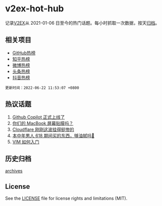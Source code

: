 # v2ex-hot-hub

 记录[V2EX](https://www.v2ex.com/)从 2021-01-06 日至今的热门话题。每小时抓取一次数据，按天[归档](archives)。
 
 ## 相关项目

- [GitHub热榜](https://github.com/snaildev/github-hot-hub)
- [知乎热榜](https://github.com/snaildev/zhihu-hot-hub)
- [微博热榜](https://github.com/snaildev/weibo-hot-hub)
- [头条热榜](https://github.com/snaildev/toutiao-hot-hub)
- [抖音热榜](https://github.com/snaildev/douyin-hot-hub)


 `更新时间：2022-06-22 11:53:07 +0800`

## 热议话题

1. [Github Copilot 正式上线了](https://www.v2ex.com/t/861260)
1. [你们的 MacBook 屏幕贴膜吗？](https://www.v2ex.com/t/861095)
1. [Cloudflare 刚刚这波挂得挺惨的](https://www.v2ex.com/t/861133)
1. [本中年男人 618 期间买的东西，够油腻吗🐶](https://www.v2ex.com/t/861119)
1. [VIM 如何入门](https://www.v2ex.com/t/861193)

## 历史归档

[archives](archives)

## License

See the [LICENSE](LICENSE) file for license rights and limitations (MIT).
